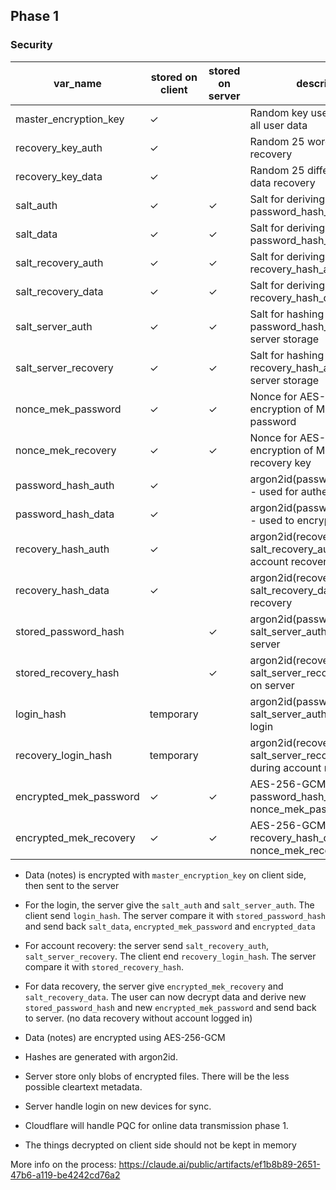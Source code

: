 ## Phase 1
### Security


| var_name | stored on client | stored on server | description |
|--------------------------------|------------------|------------------|-------------|
| master_encryption_key | ✓ | | Random key used to encrypt all user data |
| recovery_key_auth | ✓ | | Random 25 words for account recovery |
| recovery_key_data | ✓ | | Random 25 different words for data recovery |
| salt_auth | ✓ | ✓ | Salt for deriving password_hash_auth |
| salt_data | ✓ | ✓ | Salt for deriving password_hash_data |
| salt_recovery_auth | ✓ | ✓ | Salt for deriving recovery_hash_auth |
| salt_recovery_data | ✓ | ✓ | Salt for deriving recovery_hash_data |
| salt_server_auth | ✓ | ✓ | Salt for hashing password_hash_auth before server storage |
| salt_server_recovery | ✓ | ✓ | Salt for hashing recovery_hash_auth before server storage |
| nonce_mek_password | ✓ | ✓ | Nonce for AES-GCM encryption of MEK with password |
| nonce_mek_recovery | ✓ | ✓ | Nonce for AES-GCM encryption of MEK with recovery key |
| password_hash_auth | ✓ | | argon2id(password, salt_auth) - used for authentication |
| password_hash_data | ✓ | | argon2id(password, salt_data) - used to encrypt MEK |
| recovery_hash_auth | ✓ | | argon2id(recovery_key_auth, salt_recovery_auth) - for account recovery |
| recovery_hash_data | ✓ | | argon2id(recovery_key_data, salt_recovery_data) - for data recovery |
| stored_password_hash | | ✓ | argon2id(password_hash_auth, salt_server_auth) - stored on server |
| stored_recovery_hash | | ✓ | argon2id(recovery_hash_auth, salt_server_recovery) - stored on server |
| login_hash | temporary | | argon2id(password_hash_auth, salt_server_auth) - sent during login |
| recovery_login_hash | temporary | | argon2id(recovery_hash_auth, salt_server_recovery) - sent during account recovery |
| encrypted_mek_password | ✓ | ✓ | AES-256-GCM(MEK, key: password_hash_data, nonce: nonce_mek_password) |
| encrypted_mek_recovery | ✓ | ✓ | AES-256-GCM(MEK, key: recovery_hash_data, nonce: nonce_mek_recovery) |

- Data (notes) is encrypted with `master_encryption_key` on client side, then sent to the server

- For the login, the server give the `salt_auth` and `salt_server_auth`. The client send `login_hash`. The server compare it with `stored_password_hash` and send back `salt_data`, `encrypted_mek_password` and `encrypted_data`

- For account recovery: the server send `salt_recovery_auth`, `salt_server_recovery`. The client end `recovery_login_hash`. The server compare it with `stored_recovery_hash`.

- For data recovery, the server give `encrypted_mek_recovery` and `salt_recovery_data`. The user can now decrypt data and derive new `stored_password_hash` and new `encrypted_mek_password` and send back to server. (no data recovery without account logged in)


- Data (notes) are encrypted using AES-256-GCM
- Hashes are generated with argon2id.
- Server store only blobs of encrypted files. There will be the less possible cleartext metadata.
- Server handle login on new devices for sync. 
- Cloudflare will handle PQC for online data transmission phase 1.
- The things decrypted on client side should not be kept in memory

More info on the process:
https://claude.ai/public/artifacts/ef1b8b89-2651-47b6-a119-be4242cd76a2